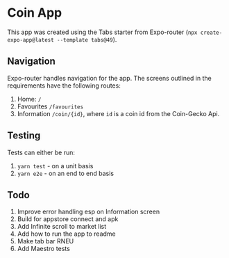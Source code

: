 # Coin App
This app was created using the Tabs starter from Expo-router (`npx create-expo-app@latest --template tabs@49`).

## Navigation

Expo-router handles navigation for the app. The screens outlined in the requirements have the following routes:

1. Home: `/`
2. Favourites `/favourites`
3. Information `/coin/{id}`, where `id` is a coin id from the Coin-Gecko Api.


## Testing

Tests can either be run:

1. `yarn test` - on a unit basis
2. `yarn e2e` - on an end to end basis


## Todo

1. Improve error handling esp on Information screen
2. Build for appstore connect and apk
3. Add Infinite scroll to market list
4. Add how to run the app to readme
5. Make tab bar RNEU
6. Add Maestro tests



